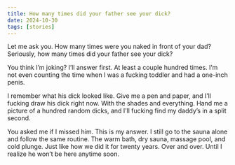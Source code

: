 ```yaml
---
title: How many times did your father see your dick?
date: 2024-10-30
tags: [stories]
---
```


Let me ask you. How many times were you naked in front of your dad? Seriously, how many times did your father see your dick?

You think I’m joking? I’ll answer first. At least a couple hundred times. I’m not even counting the time when I was a fucking toddler and had a one-inch penis.

I remember what his dick looked like. Give me a pen and paper, and I’ll fucking draw his dick right now. With the shades and everything. Hand me a picture of a hundred random dicks, and I’ll fucking find my daddy’s in a split second.

You asked me if I missed him. This is my answer. I still go to the sauna alone and follow the same routine. The warm bath, dry sauna, massage pool, and cold plunge. Just like how we did it for twenty years. Over and over. Until I realize he won’t be here anytime soon.